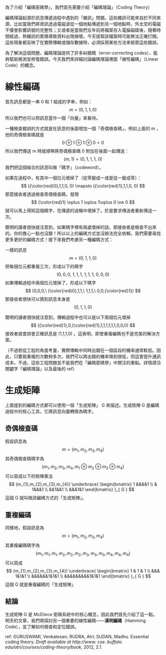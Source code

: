 
為了介紹「編碼密碼學」，我們首先需要介紹「編碼理論」（Coding Theory）

編碼理論起源於訊息傳遞過程中遇到的「雜訊」問題。這些雜訊可能來自於不同來源，比如當我們將資訊透過電磁波從一個地點傳遞到另一個地點時，外太空的電磁干擾會影響訊號的完整性；又或者是當我們五年前將檔案存入電腦磁碟後，隨著時間經過，熱雜訊的累積導致資料出現損壞，今天提取該檔案時可能無法正確打開。這些現象都反映了在實際傳輸或儲存數據時，必須採用某些方法來抵禦這些錯誤。

為了解決這個問題，編碼理論提供了許多糾錯碼（error-correcting codes），能夠幫助檢測並修復錯誤。今天我們來詳細討論編碼理論裡面「線性編碼」（Linear Code）的概念。

# 線性編碼

首先訊息都是一串 0 和 1 組成的字串，例如：
$$
m = (0,1,1,0)
$$
所以我們也可以把訊息當作一個「向量」來看待。

一種檢查錯誤的方式就是在訊息的後面增加一個「奇偶檢查碼」，例如上面的 m ，他的奇偶檢查碼就是
$$
0 \oplus 1 \oplus 1\oplus 0 = 0
$$
所以我們傳送 m 時就順帶將奇偶檢查碼 0 附加在後面一起傳送：
$$
(m, 1) = (0,1,1,1,\  0)
$$
我們把這個組合的訊息叫做「碼字」（codeword）。


如果在過程中，有其中一個位元壞掉了（從零變成一或是從一變成零）：
$$
 ({\color{red}0},1,1,0, 0)
 \mapsto
 ({\color{red}1},1,1,0, 0)
$$
那麼接收者透過檢查奇偶檢查碼，發現
$$
{\color{red}1} \oplus 1 \oplus 1\oplus 0  \ne 0
$$
就可以馬上得知這個碼字，在傳遞的過稱中壞掉了。於是要求傳送者重新傳送一次。

聰明的讀者很快就注意到，如果碼字裡有兩處壞掉的話，那接收者是檢查不出來的。你的擔心一點也沒錯！所以以上的編碼方式並沒辦法完全依賴，我們需要尋找更多更好的編碼方式！接下來我們考慮另一種編碼方式：

一樣的訊息
$$
m = (0,1,1,0)
$$
把每個位元都重複三次，形成以下的碼字
$$
(0,0,0,\ 1,1,1,\ 1,1,1,\ 0,0,0)
$$
如果傳輸過程中兩個位元壞掉了，形成以下碼字
$$
(0,0,0,\ {\color{red}0},1,1,\ 1,1,1,\ 0,0,{\color{red}1})
$$
那接收者很快可以猜到訊息本身是
$$
(0,1,1,0)
$$

聰明的讀者很快就注意到，傳輸過程中也可以是以下兩個位元壞掉
$$
({\color{red}1},0,{\color{red}1},1,1,1,1,1,1,0,0,0)
$$
接收者就會誤會正確訊息是 (1,1,1,0) 。這表明，即使重複編碼也不是完美的解決方案。

（不過若從工程的角度考量，實際傳輸中同時出錯在一個區段的機率通常較低。因此，只要我重複的次數夠多次，我們可以將出錯的機率降到很低，但這會提升通訊成本。不過，這些工程問題並不是我們在「編碼密碼學」中關注的重點。詳情請洽關鍵字「編碼理論」以及最後的 ref）

# 生成矩陣

上面提到的編碼方式都可以使用一個「生成矩陣」 G 來描述。生成矩陣 G 是編碼過程中的核心工具，它將訊息向量轉換為碼字。

## 奇偶檢查碼
假設訊息為
$$
m = (m_{1},m_{2},m_{3},m_{4})
$$
其奇偶檢查碼碼字為
$$
(m_{1},m_{2},m_{3},m_{4},m_{1}\oplus m_{2}\oplus m_{3}\oplus m_{4})
$$
可以寫成以下的矩陣乘法
$$
(m_{1},m_{2},m_{3},m_{4})
\underbrace{ \begin{bmatrix}
1 &&&&1 \\
& 1&&&1 \\
&&1&&1 \\
&&&1&1
\end{bmatrix}  }_{ G }
$$
這個 G 就叫做該編碼方式的「生成矩陣」。

## 重複編碼
同樣地，假設訊息為
$$
m = (m_{1},m_{2},m_{3},m_{4})
$$
其重複編碼碼字為
$$
(m_{1},m_{1},m_{1},m_{2},m_{2},m_{2},m_{3},m_{3},m_{3},m_{4},m_{4},m_{4})
$$
可以寫成
$$
(m_{1},m_{2},m_{3},m_{4})
\underbrace{ \begin{bmatrix}
1 & 1 & 1  \\
&&& 1&1&1  \\
&&&&&&1&1&1 \\
&&&&&&&&&1&1&1
\end{bmatrix} }_{ G }
$$
這個 G 就是重複編碼的「生成矩陣」

## 結論

生成矩陣 G 是 McEliece 密碼系統中的核心概念，因此我們首先介紹了這一點。明天的文章，我們將探討另一個重要的線性編碼——**漢明編碼**（Hamming Code），並了解如何檢查和定位錯誤。

ref:
GURUSWAMI, Venkatesan; RUDRA, Atri; SUDAN, Madhu. Essential coding theory. _Draft available at http://www. cse. buffalo. edu/atri/courses/coding-theory/book_, 2012, 2.1.




